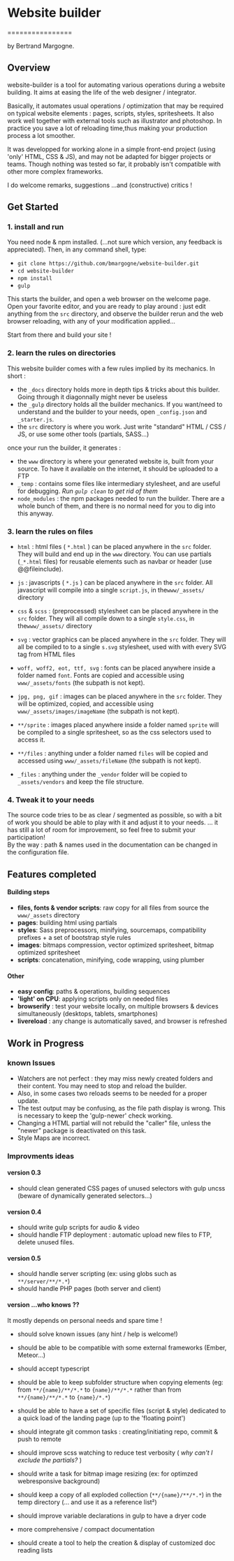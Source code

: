 # Website builder
================

by Bertrand Margogne.


## Overview

website-builder is a tool for automating various operations during a website building.
It aims at easing the life of the web designer / integrator.

Basically, it automates usual operations / optimization that may be required on typical website elements : pages, scripts, styles, spritesheets.
It also work well together with external tools such as illustrator and photoshop.
In practice you save a lot of reloading time,thus making your production process a lot smoother.

It was developped for working alone in a simple front-end project (using 'only' HTML, CSS & JS), and may not be adapted for bigger projects or teams. 
Though nothing was tested so far, it probably isn't compatible with other more complex frameworks.

I do welcome remarks, suggestions ...and (constructive) critics !


## Get Started

### 1. install and run

You need node & npm installed. (...not sure which version, any feedback is appreciated). Then, in any command shell, type:

- `git clone https://github.com/bmargogne/website-builder.git`
- `cd website-builder`
- `npm install`
- `gulp`

This starts the builder, and open a web browser on the welcome page.
Open your favorite editor, and you are ready to play around : just edit anything from the `src` directory, and observe the builder rerun
and the web browser reloading, with any of your modification applied...

Start from there and build your site !

### 2. learn the rules on directories

This website builder comes with a few rules implied by its mechanics. In short :

- the `_docs` directory holds more in depth tips & tricks about this builder. Going through it diagonnally might never be useless
- the `_gulp` directory holds all the builder mechanics. If you want/need to understand and the builder to your needs, open `_config.json` and `_starter.js`.
- the `src` directory is where you work. Just write "standard" HTML / CSS / JS, or use some other  tools (partials, SASS...)  

once your run the builder, it generates : 
- the `www` directory is where your generated website is, built from your source. To have it available on the internet, it should be uploaded to a FTP 
- `_temp` : contains some files like intermediary stylesheet, and are useful for debugging. _Run `gulp clean` to get rid of them_
- `node_modules` : the npm packages needed to run the builder. There are a whole bunch of them, and there is no normal need for you to dig into this anyway. 


### 3. learn the rules on files

- `html` : html files ( `*.html` ) can be placed anywhere in the `src` folder. They will build and end up in the `www` directory.
	You can use partials (`_*.html` files) for reusable elements such as navbar or header (use @@fileinclude).

- `js` : javascripts ( `*.js` ) can be placed anywhere in the `src` folder. All javascript will compile into a single `script.js`, in the`www/_assets/` directory  
- `css` & `scss` : (preprocessed) stylesheet can be placed anywhere in the `src` folder. They will all compile down to a single `style.css`, in the`www/_assets/` directory
- `svg` : vector graphics can be placed anywhere in the `src` folder. They will all be compiled to to a single `s.svg` stylesheet, used with with every SVG tag from HTML files
- `woff, woff2, eot, ttf, svg` : fonts can be placed anywhere inside a folder named `font`. Fonts are copied and accessible using `www/_assets/fonts` (the subpath is not kept).
- `jpg, png, gif` : images can be placed anywhere in the `src` folder. They will be optimized, copied, and accessible using `www/_assets/images/imageName` (the subpath is not kept).
- `**/sprite` : images placed anywhere inside a folder named `sprite` will be compiled to a single spritesheet, so as the css selectors used to access it.
- `**/files` : anything under a folder named `files` will be copied and accessed using `www/_assets/fileName` (the subpath is not kept).  
- `_files` : anything under the `_vendor` folder will be copied to `_assets/vendors` and keep the file structure.


### 4. Tweak it to your needs

The source code tries to be as clear / segmented as possible, so with a bit of work you should be able to play with it and adjust it to your needs. 
... it has still a lot of room for improvement, so feel free to submit your participation!  
By the way : path & names used in the documentation can be changed in the configuration file.


## Features completed

#### Building steps
- **files, fonts & vendor scripts**: raw copy for all files from source the `www/_assets` directory
- **pages**: building html using partials
- **styles**: Sass preprocessors, minifying, sourcemaps, compatibility prefixes + a set of bootstrap style rules
- **images**: bitmaps compression, vector optimized spritesheet, bitmap optimized spritesheet
- **scripts**: concatenation, minifying, code wrapping, using plumber

#### Other
- **easy config**: paths & operations, building sequences
- **'light' on CPU**: applying scripts only on needed files
- **browserify** : test your website locally, on multiple browsers & devices simultaneously (desktops, tablets, smartphones)
- **livereload** : any change is automatically saved, and browser is refreshed


## Work in Progress

### known Issues
- Watchers are not perfect : they may miss newly created folders and their content. You may need to stop and reload the builder.
- Also, in some cases two reloads seems to be needed for a proper update.
- The test output may be confusing, as the file path display is wrong. This is necessary to keep the 'gulp-newer' check working.
- Changing a HTML partial will not rebuild the "caller" file, unless the "newer" package is deactivated on this task.
- Style Maps are incorrect.


### Improvments ideas

#### version 0.3
- should clean generated CSS pages of unused selectors with gulp uncss (beware of dynamically generated selectors...)

#### version 0.4
- should write gulp scripts for audio & video
- should handle FTP deployment : automatic upload new files to FTP, delete unused files. 

#### version 0.5
- should handle server scripting (ex: using globs such as `**/server/**/*.*`)
- should handle PHP pages (both server and client)

#### version ...who knows ??

It mostly depends on personal needs and spare time !

- should solve known issues (any hint / help is welcome!)
- should be able to be compatible with some external frameworks (Ember, Meteor...)
- should accept typescript
- should be able to keep subfolder structure when copying elements
		(eg: from `**/{name}/**/*.*` to `{name}/**/*.*` rather than from `**/{name}/**/*.*` to `{name}/*.*`)  
- should be able to have a set of specific files (script & style) dedicated to a quick load of the landing page (up to the 'floating point') 
- should integrate git common tasks : creating/initiating repo, commit & push to remote
- should improve scss watching to reduce test verbosity ( _why can't I exclude the partials?_ )
- should write a task for bitmap image resizing (ex: for optimzed webresponsive background)
- should keep a copy of all exploded collection (`**/{name}/**/*.*`) in the temp directory (... and use it as a reference list²)
- should improve variable declarations in gulp to have a dryer code 

- more comprehensive / compact documentation
- should create a tool to help the creation & display of customized doc reading lists